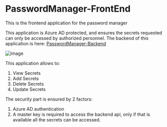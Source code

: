 # PasswordManager-FrontEnd
This is the frontend application for the password manager

This application is Azure AD protected, and ensures the secrets requested can only be accessed by authorized personnel.
The backend of this application is here: [PasswordManager-Backend](https://github.com/deep-mm/PasswordManager-Backend)

![image](https://user-images.githubusercontent.com/29853549/129696728-4db1f043-e0ed-4a08-8459-8151ff2ec81f.png)

This application allows to:
1. View Secrets
2. Add Secrets
3. Delete Secrets
4. Update Secrets

The security part is ensured by 2 factors:
1. Azure AD authentication
2. A master key is required to access the backend api, only if that is available all the secrets can be accessed.
